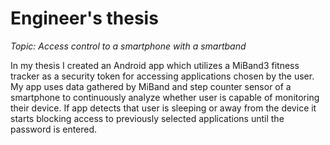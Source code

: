 # Engineer's thesis

*Topic: Access control to a smartphone with a smartband*

In my thesis I created an Android app which utilizes a MiBand3 fitness tracker as a security token for accessing applications chosen by the user. My app uses data gathered by MiBand and step counter sensor of a smartphone to continuously analyze whether user is capable of monitoring their device. If app detects that user is sleeping or away from the device it starts blocking access to previously selected applications until the password is entered. 

